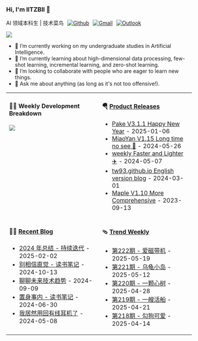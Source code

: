 ### **Hi, I'm llTZBll 👋**  
<div style="display: flex; align-items: center; gap: 10px;">
  <span>AI 领域本科生 | 技术菜鸟</span>
  <a href="https://github.com/llTZBll"><img src="https://img.shields.io/badge/-Github-000?style=flat&logo=Github&logoColor=white" alt="Github"></a>
  <a href="mailto:tangzhenbang2@gmail.com"><img src="https://img.shields.io/badge/-Gmail-c14438?style=flat&logo=Gmail&logoColor=white" alt="Gmail"></a>
<!--  <a href="mailto:murillo_comino@hotmail.com"><img src="https://img.shields.io/badge/-Outlook-0078D4?style=flat&logo=Microsoft-Outlook&logoColor=white" alt="Outlook"></a>-->
  <a href="https://space.bilibili.com/693478943"><img src="https://img.shields.io/badge/-Bilibili-ff69b4?style=flat&logo=bilibili&logoColor=white" alt="Outlook"></a>
</div>

![](https://github.com/halfrost/halfrost/blob/master/icons/header_1.png)

- 🔭 I’m currently working on my undergraduate studies in Artificial Intelligence.
- 🌱 I’m currently learning about high-dimensional data processing, few-shot learning, incremental learning, and zero-shot learning.
- 👯 I’m looking to collaborate with people who are eager to learn new things.
- 💬 Ask me about anything (as long as it's not too offensive!).


<table width="960px">
<tr>
<td valign="top" width="50%">

#### 🏊‍♂️ Weekly Development Breakdown

<picture>
  <source media="(prefers-color-scheme: dark)" srcset="https://x.tw93.fun/images/wakatime_weekly_language_stats_black.svg">
  <source media="(prefers-color-scheme: light)" srcset="https://x.tw93.fun/images/wakatime_weekly_language_stats.svg">
  <img src="https://x.tw93.fun/images/wakatime_weekly_language_stats.svg">
</picture>

</td>
<td valign="top" width="50%">

#### 🪂 <a href="https://github.com/tw93/tw93/blob/master/releases.md" target="_blank">Product Releases</a>

<!-- recent_releases starts -->
* <a href='https://github.com/tw93/Pake/releases/tag/V3.1.1' target='_blank'>Pake V3.1.1 Happy New Year</a> - 2025-01-06
* <a href='https://github.com/tw93/MiaoYan/releases/tag/V1.15.0' target='_blank'>MiaoYan V1.15 Long time no see 🥂</a> - 2024-05-26
* <a href='https://github.com/tw93/weekly/releases/tag/V0.6.0' target='_blank'>weekly Faster and Lighter ✈️</a> - 2024-05-07
* <a href='https://github.com/tw93/tw93.github.io/releases/tag/V0.5.0' target='_blank'>tw93.github.io English version blog</a> - 2024-03-01
* <a href='https://github.com/tw93/Maple/releases/tag/V1.10' target='_blank'>Maple V1.10 More Comprehensive</a> - 2023-09-13
<!-- recent_releases ends -->

</td>
</tr>
<tr>
<td valign="top" width="50%">

#### 🤾‍♂️ <a href="https://tw93.fun" target="_blank">Recent Blog</a>

<!-- blog starts -->
* <a href='https://tw93.fun/2025-02-02/my-2024.html' target='_blank'>2024 年总结 - 持续迭代</a> - 2025-02-02
* <a href='https://tw93.fun/2024-10-13/intuition.html' target='_blank'>别相信直觉 - 读书笔记</a> - 2024-10-13
* <a href='https://tw93.fun/2024-09-09/future.html' target='_blank'>聊聊未来技术趋势</a> - 2024-09-09
* <a href='https://tw93.fun/2024-06-30/china.html' target='_blank'>置身事内 - 读书笔记</a> - 2024-06-30
* <a href='https://tw93.fun/2024-05-08/sony.html' target='_blank'>我居然用回有线耳机了</a> - 2024-05-08
<!-- blog ends -->

</td>
<td valign="top" width="50%">

#### 🩴 <a href="https://weekly.tw93.fun" target="_blank">Trend Weekly</a>

<!-- weekly starts -->

* <a href='https://weekly.tw93.fun/posts/222-%E7%88%B1%E7%A3%81%E5%B8%A6%E6%9C%BA/' target='_blank'>第222期 - 爱磁带机</a> - 2025-05-19
* <a href='https://weekly.tw93.fun/posts/221-%E4%B9%8C%E9%BE%9F%E5%B0%8F%E5%B2%9B/' target='_blank'>第221期 - 乌龟小岛</a> - 2025-05-12
* <a href='https://weekly.tw93.fun/posts/220-%E4%B8%80%E9%A2%97%E5%BF%83%E6%A0%91/' target='_blank'>第220期 - 一颗心树</a> - 2025-04-28
* <a href='https://weekly.tw93.fun/posts/219-%E4%B8%80%E8%89%98%E6%B4%BB%E8%88%B9/' target='_blank'>第219期 - 一艘活船</a> - 2025-04-21
* <a href='https://weekly.tw93.fun/posts/218-%E5%8B%BE%E7%8B%97%E5%8F%AF%E7%88%B1/' target='_blank'>第218期 - 勾狗可爱</a> - 2025-04-14
<!-- weekly ends -->

</td>
</tr>

</table>
